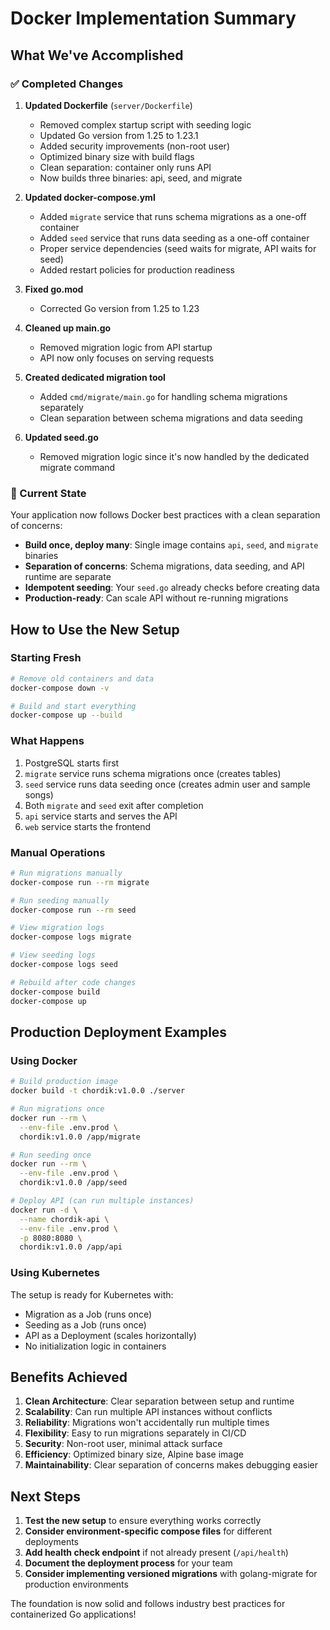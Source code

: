 # Docker Implementation Summary

## What We've Accomplished

### ✅ Completed Changes

1. **Updated Dockerfile** (`server/Dockerfile`)
   - Removed complex startup script with seeding logic
   - Updated Go version from 1.25 to 1.23.1
   - Added security improvements (non-root user)
   - Optimized binary size with build flags
   - Clean separation: container only runs API
   - Now builds three binaries: api, seed, and migrate

2. **Updated docker-compose.yml**
   - Added `migrate` service that runs schema migrations as a one-off container
   - Added `seed` service that runs data seeding as a one-off container
   - Proper service dependencies (seed waits for migrate, API waits for seed)
   - Added restart policies for production readiness

3. **Fixed go.mod**
   - Corrected Go version from 1.25 to 1.23

4. **Cleaned up main.go**
   - Removed migration logic from API startup
   - API now only focuses on serving requests

5. **Created dedicated migration tool**
   - Added `cmd/migrate/main.go` for handling schema migrations separately
   - Clean separation between schema migrations and data seeding

6. **Updated seed.go**
   - Removed migration logic since it's now handled by the dedicated migrate command

### 🔄 Current State

Your application now follows Docker best practices with a clean separation of concerns:
- **Build once, deploy many**: Single image contains `api`, `seed`, and `migrate` binaries
- **Separation of concerns**: Schema migrations, data seeding, and API runtime are separate
- **Idempotent seeding**: Your `seed.go` already checks before creating data
- **Production-ready**: Can scale API without re-running migrations

## How to Use the New Setup

### Starting Fresh
```bash
# Remove old containers and data
docker-compose down -v

# Build and start everything
docker-compose up --build
```

### What Happens
1. PostgreSQL starts first
2. `migrate` service runs schema migrations once (creates tables)
3. `seed` service runs data seeding once (creates admin user and sample songs)
4. Both `migrate` and `seed` exit after completion
5. `api` service starts and serves the API
6. `web` service starts the frontend

### Manual Operations
```bash
# Run migrations manually
docker-compose run --rm migrate

# Run seeding manually
docker-compose run --rm seed

# View migration logs
docker-compose logs migrate

# View seeding logs
docker-compose logs seed

# Rebuild after code changes
docker-compose build
docker-compose up
```

## Production Deployment Examples

### Using Docker
```bash
# Build production image
docker build -t chordik:v1.0.0 ./server

# Run migrations once
docker run --rm \
  --env-file .env.prod \
  chordik:v1.0.0 /app/migrate

# Run seeding once
docker run --rm \
  --env-file .env.prod \
  chordik:v1.0.0 /app/seed

# Deploy API (can run multiple instances)
docker run -d \
  --name chordik-api \
  --env-file .env.prod \
  -p 8080:8080 \
  chordik:v1.0.0 /app/api
```

### Using Kubernetes
The setup is ready for Kubernetes with:
- Migration as a Job (runs once)
- Seeding as a Job (runs once)
- API as a Deployment (scales horizontally)
- No initialization logic in containers

## Benefits Achieved

1. **Clean Architecture**: Clear separation between setup and runtime
2. **Scalability**: Can run multiple API instances without conflicts
3. **Reliability**: Migrations won't accidentally run multiple times
4. **Flexibility**: Easy to run migrations separately in CI/CD
5. **Security**: Non-root user, minimal attack surface
6. **Efficiency**: Optimized binary size, Alpine base image
7. **Maintainability**: Clear separation of concerns makes debugging easier

## Next Steps

1. **Test the new setup** to ensure everything works correctly
2. **Consider environment-specific compose files** for different deployments
3. **Add health check endpoint** if not already present (`/api/health`)
4. **Document the deployment process** for your team
5. **Consider implementing versioned migrations** with golang-migrate for production environments

The foundation is now solid and follows industry best practices for containerized Go applications!